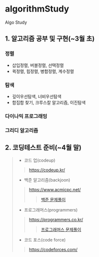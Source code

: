 # algorithmStudy
Algo Study

## 1. 알고리즘 공부 및 구현(~3월 초)
  ### 정렬
  - 삽입정렬, 버블정렬, 선택정렬
  - 퀵정렬, 힙정렬, 병합정렬, 계수정렬
  
  ### 탐색
  - 깊이우선탐색, 너비우선탐색
  - 합집합 찾기, 크루스칼 알고리즘, 이진탐색
  
  ### 다이나믹 프로그래밍
  
  ### 그리디 알고리즘
  
## 2. 코딩테스트 준비(~4월 말)
  > - 코드 업(codeup)
  >> https://codeup.kr/
  > - 백준 알고리즘(backjoon)
  >> https://www.acmicpc.net/
  >>> [백준 문제풀이](https://github.com/mentalK94/algorithmStudy/tree/master/backjoon)
  > - 프로그래머스(programmers)
  >> https://programmers.co.kr/
  >>> [프로그래머스 문제풀이](https://github.com/mentalK94/algorithmStudy/tree/master/programmers)
  > - 코드 포스(code force)
  >> https://codeforces.com/
